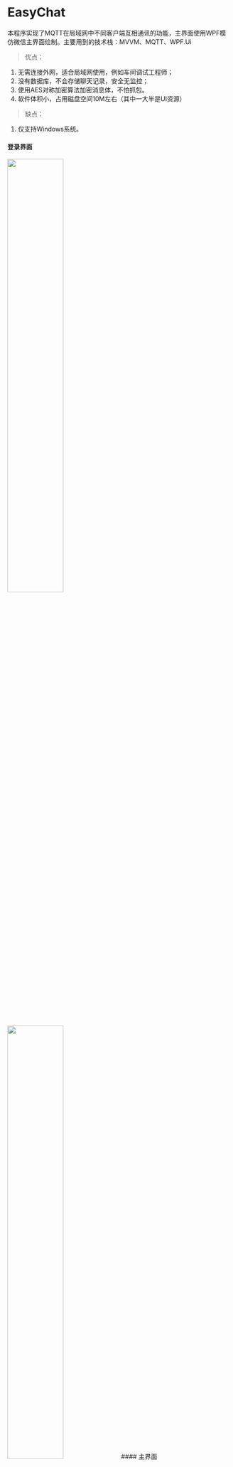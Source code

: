 # EasyChat

本程序实现了MQTT在局域网中不同客户端互相通讯的功能，主界面使用WPF模仿微信主界面绘制。主要用到的技术栈：MVVM、MQTT、WPF.Ui

> 优点：

1. 无需连接外网，适合局域网使用，例如车间调试工程师；
2. 没有数据库，不会存储聊天记录，安全无监控；
3. 使用AES对称加密算法加密消息体，不怕抓包。
4. 软件体积小，占用磁盘空间10M左右（其中一大半是UI资源）

> 缺点：

1. 仅支持Windows系统。

#### 登录界面
<img src="https://github.com/agd-yy/EasyChat/tree/main/img/login1.jpg" width="50%" height="50%">
<img src="https://github.com/agd-yy/EasyChat/tree/main/img/login1.jpg" width="50%" height="50%">
#### 主界面
<img src="https://github.com/agd-yy/EasyChat/tree/main/img/main1.jpg" width="50%" height="50%">
<img src="https://github.com/agd-yy/EasyChat/tree/main/img/main2.jpg" width="50%" height="50%">

> 待办项：

- [ ] 程序运行内存优化
- [ ] UI界面优化
- [x] UI:炫酷的登录界面
- [x] UI:炫酷的主界面
- [x] 头像功能
- [x] 顶部图标功能:固定、最小化、最大化、隐藏
- [x] 新消息提醒功能
- [x] 实现聊天功能
- [x] 可以给自己发消息，默认给自己置顶
- [ ] 添加群聊功能
- [ ] 添加搜索功能
- [ ] 添加自定义功能：头像、昵称
- [ ] 任务栏添加鼠标悬浮展示新消息内容功能
- [x] 支持主题切换
- [x] 支持头像切换
- [x] 图片文件发送接收功能
- [x] 支持同时发送多个文件或图片
- [ ] 图片缩略图展示
- [ ] 支持鼠标拖拽文件或者图片发送
- [ ] 文件传输展示进度条
